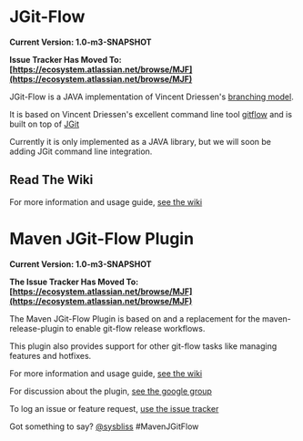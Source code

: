 # JGit-Flow

**Current Version: 1.0-m3-SNAPSHOT**

**Issue Tracker Has Moved To: [https://ecosystem.atlassian.net/browse/MJF](https://ecosystem.atlassian.net/browse/MJF)**

JGit-Flow is a JAVA implementation of Vincent Driessen's [branching model](http://nvie.com/git-model "original
blog post").

It is based on Vincent Driessen's excellent command line tool [gitflow](https://github.com/nvie/gitflow) and is built on top of [JGit](http://eclipse.org/jgit/)

Currently it is only implemented as a JAVA library, but we will soon be adding JGit command line integration.

## Read The Wiki
For more information and usage guide, [see the wiki](https://bitbucket.org/atlassian/jgit-flow/wiki)

# Maven JGit-Flow Plugin

**Current Version: 1.0-m3-SNAPSHOT**

**The Issue Tracker Has Moved To: [https://ecosystem.atlassian.net/browse/MJF](https://ecosystem.atlassian.net/browse/MJF)**

The Maven JGit-Flow Plugin is based on and a replacement for the maven-release-plugin to enable git-flow release workflows.

This plugin also provides support for other git-flow tasks like managing features and hotfixes.

For more information and usage guide, [see the wiki](https://bitbucket.org/atlassian/jgit-flow/wiki)

For discussion about the plugin, [see the google group](https://groups.google.com/forum/#!forum/maven-jgitflow-users)

To log an issue or feature request, [use the issue tracker](https://ecosystem.atlassian.net/browse/MJF)

Got something to say?  [@sysbliss](https://twitter.com/sysbliss) #MavenJGitFlow
